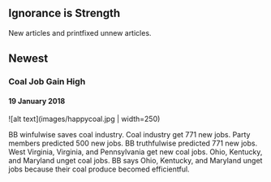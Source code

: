 ## Ignorance is Strength
New articles and printfixed unnew articles.

## Newest

### Coal Job Gain High
#### 19 January 2018

![alt text](images/happycoal.jpg | width=250)

BB winfulwise saves coal industry. Coal industry get 771 new jobs. Party members predicted 500 new jobs. BB truthfulwise predicted 771 new jobs. West Virginia, Virginia, and Pennsylvania get new coal jobs. Ohio, Kentucky, and Maryland unget coal jobs. BB says Ohio, Kentucky, and Maryland unget jobs because their coal produce becomed efficientful.
